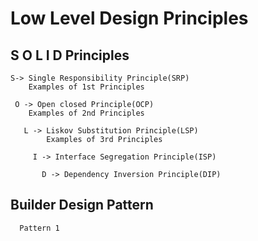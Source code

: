 # Low Level Design Principles 
   
   ## S O L I D  Principles
   
    S-> Single Responsibility Principle(SRP)
        Examples of 1st Principles
   
     O -> Open closed Principle(OCP)
        Examples of 2nd Principles
       
       L -> Liskov Substitution Principle(LSP)
            Examples of 3rd Principles
         
         I -> Interface Segregation Principle(ISP)
           
           D -> Dependency Inversion Principle(DIP)

   ## Builder Design Pattern
      Pattern 1

